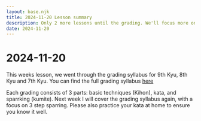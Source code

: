 ```yaml
---
layout: base.njk
title: 2024-11-20 Lesson summary
description: Only 2 more lessons until the grading. We'll focus more on the grading syllabus from now on. Tonight we went through 9th - 7th Kyu Grading syllabus.
date: 2024-11-20
---
```

# 2024-11-20

This weeks lesson, we went through the grading syllabus for 9th Kyu, 8th Kyu and 7th Kyu. You can find the full grading syllabus [here](/kyu-syllabus/)

Each grading consists of 3 parts: basic techniques (Kihon), kata, and sparrking (kumite). Next week I will cover the grading syllabus again, with a focus on 3 step sparring. Please also practice your kata at home to ensure you know it well.
